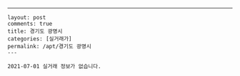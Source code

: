 ---
    layout: post
    comments: true
    title: 경기도 광명시
    categories: [실거래가]
    permalink: /apt/경기도 광명시
    ---

    2021-07-01 실거래 정보가 없습니다.

    